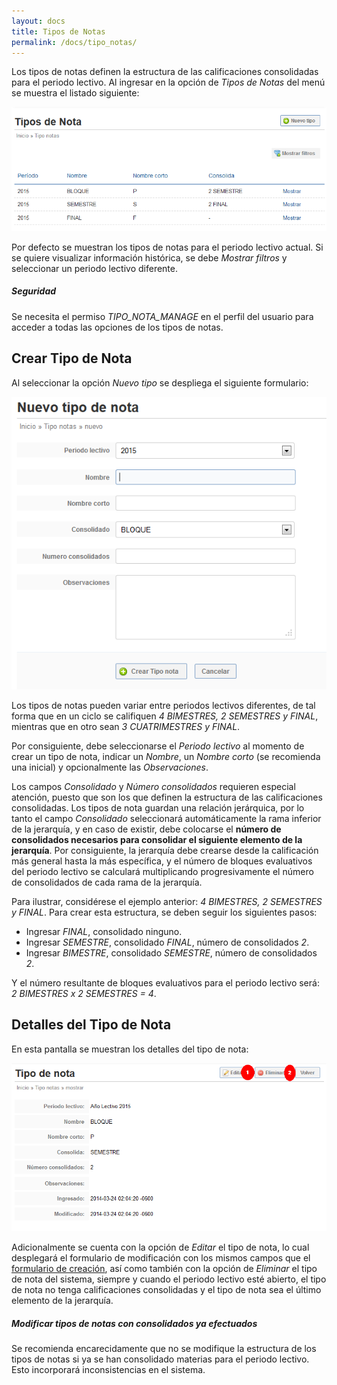 ```yaml
---
layout: docs
title: Tipos de Notas
permalink: /docs/tipo_notas/
---
```


Los tipos de notas definen la estructura de las calificaciones consolidadas para el periodo lectivo. Al ingresar en la opción de 
*Tipos de Notas* del menú se muestra el listado siguiente:

![listado](/img/docs/tipo_notas_index.png)

Por defecto se muestran los tipos de notas para el periodo lectivo actual. Si se quiere visualizar información histórica, se debe *Mostrar filtros*
y seleccionar un periodo lectivo diferente.

<div class="note info">
  <h5>Seguridad</h5>
  <p>Se necesita el permiso <i>TIPO_NOTA_MANAGE</i> en el perfil del usuario para acceder a todas las opciones de los tipos de notas.</p>
</div>

## Crear Tipo de Nota

Al seleccionar la opción *Nuevo tipo* se despliega el siguiente formulario:

![crear](/img/docs/tipo_notas_new.png)

Los tipos de notas pueden variar entre periodos lectivos diferentes, de tal forma que en un ciclo se califiquen *4 BIMESTRES, 2 SEMESTRES y FINAL*,
mientras que en otro sean *3 CUATRIMESTRES y FINAL*.

Por consiguiente, debe seleccionarse el *Periodo lectivo* al momento de crear un tipo de nota, indicar un *Nombre*, un *Nombre corto* (se recomienda
una inicial) y opcionalmente las *Observaciones*.

Los campos *Consolidado* y *Número consolidados* requieren especial atención, puesto que son los que definen la estructura de las calificaciones
consolidadas. Los tipos de nota guardan una relación jerárquica, por lo tanto el campo *Consolidado* seleccionará automáticamente la rama inferior
de la jerarquía, y en caso de existir, debe colocarse el **número de consolidados necesarios para consolidar el siguiente elemento de la jerarquía**.
Por consiguiente, la jerarquía debe crearse desde la calificación más general hasta la más específica, y el número de bloques evaluativos
del periodo lectivo se calculará multiplicando progresivamente el número de consolidados de cada rama de la jerarquía.

Para ilustrar, considérese el ejemplo anterior: *4 BIMESTRES, 2 SEMESTRES y FINAL*. Para crear esta estructura, se deben seguir los siguientes pasos:

- Ingresar *FINAL*, consolidado ninguno.
- Ingresar *SEMESTRE*, consolidado *FINAL*, número de consolidados *2*.
- Ingresar *BIMESTRE*, consolidado *SEMESTRE*, número de consolidados *2*.

Y el número resultante de bloques evaluativos para el periodo lectivo será: *2 BIMESTRES x 2 SEMESTRES = 4*.

## Detalles del Tipo de Nota

En esta pantalla se muestran los detalles del tipo de nota:

![detalles](/img/docs/tipo_notas_show.png)

Adicionalmente se cuenta con la opción de *Editar* el tipo de nota, lo cual desplegará el formulario de modificación con los mismos campos
que el [formulario de creación](#crear_tipo_de_nota), así como también con la opción de *Eliminar* el tipo de nota del sistema,
siempre y cuando el periodo lectivo esté abierto, el tipo de nota no tenga calificaciones consolidadas y el tipo de nota sea el último
elemento de la jerarquía.

<div class="note warning">
  <h5>Modificar tipos de notas con consolidados ya efectuados</h5>
  <p>Se recomienda encarecidamente que no se modifique la estructura de los tipos de notas si ya se han consolidado materias para el periodo
    lectivo. Esto incorporará inconsistencias en el sistema.</p>
</div>
